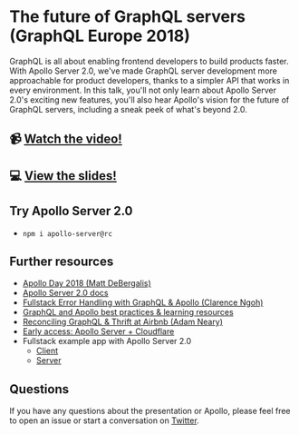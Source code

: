 # The future of GraphQL servers (GraphQL Europe 2018)

GraphQL is all about enabling frontend developers to build products faster. With Apollo Server 2.0, we've made GraphQL server development more approachable for product developers, thanks to a simpler API that works in every environment. In this talk, you'll not only learn about Apollo Server 2.0's exciting new features, you'll also hear Apollo's vision for the future of GraphQL servers, including a sneak peek of what's beyond 2.0.

## 📹 [Watch the video!](https://youtu.be/_OTwfCbbVXU)
## 💻 [View the slides!](https://graphql-eu-apollo.surge.sh)

## Try Apollo Server 2.0
- `npm i apollo-server@rc`

## Further resources

- [Apollo Day 2018 (Matt DeBergalis)](https://dev-blog.apollodata.com/apollo-day-sf-from-promise-to-production-with-graphql-332f1b3e7a18)
- [Apollo Server 2.0 docs](https://www.apollographql.com/docs/apollo-server/v2/)
- [Fullstack Error Handling with GraphQL & Apollo (Clarence Ngoh)](https://dev-blog.apollodata.com/full-stack-error-handling-with-graphql-apollo-5c12da407210)
- [GraphQL and Apollo best practices & learning resources](https://www.apollographql.com/docs/)
- [Reconciling GraphQL & Thrift at Airbnb (Adam Neary)](https://medium.com/airbnb-engineering/reconciling-graphql-and-thrift-at-airbnb-a97e8d290712)
- [Early access: Apollo Server + Cloudflare](https://www.apollographql.com/edge/)
- Fullstack example app with Apollo Server 2.0
  - [Client](https://github.com/apollographql/fullstack-workshop-client)
  - [Server](https://github.com/apollographql/fullstack-workshop-server)

## Questions

If you have any questions about the presentation or Apollo, please feel free to open an issue or start a conversation on [Twitter](https://twitter.com/peggyrayzis).
